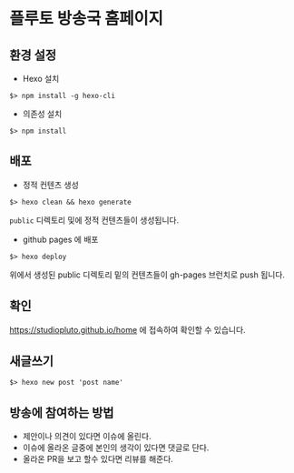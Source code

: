 # 플루토 방송국 홈페이지

## 환경 설정

- Hexo 설치
```
$> npm install -g hexo-cli
```

- 의존성 설치
```
$> npm install
```

## 배포
- 정적 컨텐츠 생성
```
$> hexo clean && hexo generate
```
`public` 디렉토리 및에 정적 컨텐츠들이 생성됩니다.


- github pages 에 배포
```
$> hexo deploy
```
위에서 생성된 public 디렉토리 밑의 컨텐츠들이 gh-pages 브런치로 push 됩니다.

## 확인
https://studiopluto.github.io/home 에 접속하여 확인할 수 있습니다.

## 새글쓰기

```
$> hexo new post 'post name'
```

## 방송에 참여하는 방법 
- 제안이나 의견이 있다면 이슈에 올린다. 
- 이슈에 올라온 글중에 본인의 생각이 있다면 댓글로 단다. 
- 올라온 PR을 보고 할수 있다면 리뷰를 해준다.